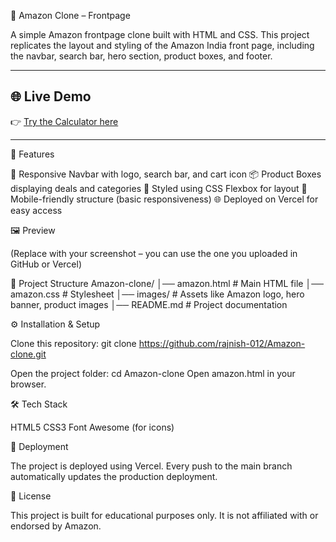 🛒 Amazon Clone – Frontpage

A simple Amazon frontpage clone built with HTML and CSS.
This project replicates the layout and styling of the Amazon India front page, including the navbar, search bar, hero section, product boxes, and footer.

---

## 🌐 Live Demo

👉 [Try the Calculator here](https://amazone-clone-lemon.vercel.app/)

---

🚀 Features

📌 Responsive Navbar with logo, search bar, and cart icon
📦 Product Boxes displaying deals and categories
🎨 Styled using CSS Flexbox for layout
📱 Mobile-friendly structure (basic responsiveness)
🌐 Deployed on Vercel for easy access

🖼️ Preview

(Replace with your screenshot – you can use the one you uploaded in GitHub or Vercel)

📂 Project Structure
Amazon-clone/
│── amazon.html       # Main HTML file
│── amazon.css        # Stylesheet
│── images/           # Assets like Amazon logo, hero banner, product images
│── README.md         # Project documentation

⚙️ Installation & Setup

Clone this repository:
git clone https://github.com/rajnish-012/Amazon-clone.git

Open the project folder:
cd Amazon-clone
Open amazon.html in your browser.

🛠️ Tech Stack

HTML5
CSS3
Font Awesome (for icons)

📌 Deployment

The project is deployed using Vercel.
Every push to the main branch automatically updates the production deployment.

📜 License

This project is built for educational purposes only.
It is not affiliated with or endorsed by Amazon.
